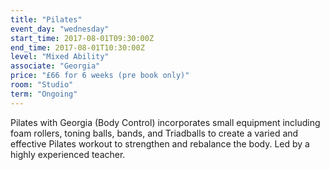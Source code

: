 ```yaml
---
title: "Pilates"
event_day: "wednesday"
start_time: 2017-08-01T09:30:00Z
end_time: 2017-08-01T10:30:00Z
level: "Mixed Ability"
associate: "Georgia"
price: "£66 for 6 weeks (pre book only)"
room: "Studio"
term: "Ongoing"
---
```


Pilates with Georgia (Body Control) incorporates small equipment including foam rollers, toning balls, bands, and Triadballs to create a varied and effective Pilates workout to strengthen and rebalance the body. Led by a highly experienced teacher.